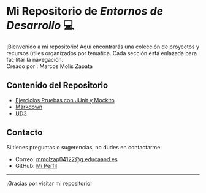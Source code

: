 # Mi Repositorio de *Entornos de Desarrollo* :computer:
¡Bienvenido a mi repositorio! Aquí encontrarás una colección de proyectos y recursos útiles organizados por temática. Cada sección está enlazada para facilitar la navegación.<br>
Creado por : Marcos Molis Zapata <br> 

## Contenido del Repositorio
- [Ejercicios Pruebas con JUnit y Mockito](https://github.com/Marcosmz12/EDES/tree/9813a93c700a8ab18d8a6bb3d3a7a5528fda09c4/Ejercicios%20Pruebas%20con%20JUnit%20y%20Mockito)
- [Markdown](https://github.com/Marcosmz12/EDES/tree/9813a93c700a8ab18d8a6bb3d3a7a5528fda09c4/Markdown)
- [UD3](https://github.com/Marcosmz12/EDES/tree/9813a93c700a8ab18d8a6bb3d3a7a5528fda09c4/UD3)

## Contacto

Si tienes preguntas o sugerencias, no dudes en contactarme:

- Correo: [mmolzap04122@g.educaand.es](mailto:mmolzap0412@g.educaand.es)
- GitHub: [Mi Perfil](https://github.com/Marcosmz12)

---

¡Gracias por visitar mi repositorio!
